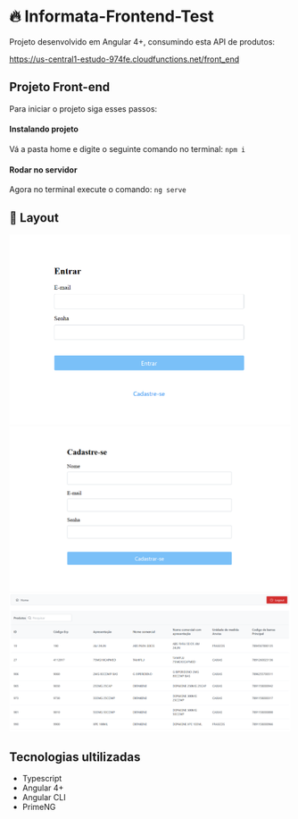 # :fire: Informata-Frontend-Test

Projeto desenvolvido em Angular 4+, consumindo esta API de produtos:

https://us-central1-estudo-974fe.cloudfunctions.net/front_end

## Projeto Front-end

Para iniciar o projeto siga esses passos:

#### Instalando projeto

Vá a pasta home e digite o seguinte comando no terminal: `npm i`

#### Rodar no servidor

Agora no terminal execute o comando: `ng serve`

## 🎨 Layout

![Layout Project](https://github.com/felipehonoratods/Informata-Frontend-Test/blob/master/layout/login.png)
![Layout Project](https://github.com/felipehonoratods/Informata-Frontend-Test/blob/master/layout/cadastro.png)
![Layout Project](https://github.com/felipehonoratods/Informata-Frontend-Test/blob/master/layout/produtos.png)

## Tecnologias ultilizadas

- Typescript 
- Angular 4+
- Angular CLI
- PrimeNG
